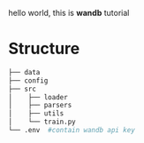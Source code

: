 hello world, this is **wandb** tutorial

# Structure
```python
├── data
├── config
├── src
│    ├── loader
│    ├── parsers
│    ├── utils
│    └── train.py
└── .env  #contain wandb api key
```